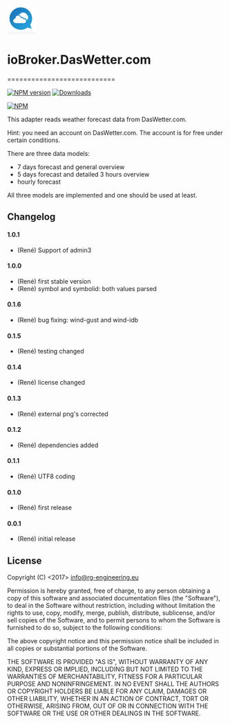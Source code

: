 ﻿![Logo](admin/daswettercom.png)
# ioBroker.DasWetter.com
===========================

[![NPM version](https://img.shields.io/npm/v/iobroker.daswetter.svg)](https://www.npmjs.com/package/iobroker.daswetter)
[![Downloads](https://img.shields.io/npm/dm/iobroker.daswetter.svg)](https://www.npmjs.com/package/iobroker.daswetter)

[![NPM](https://nodei.co/npm/iobroker.daswetter.png?downloads=true)](https://nodei.co/npm/iobroker.daswetter/)


This adapter reads weather forecast data from DasWetter.com.

Hint: you need an account on DasWetter.com.
The account is for free under certain conditions.

There are three data models:
* 7 days forecast and general overview
* 5 days forecast and detailed 3 hours overview
* hourly forecast

All three models are implemented and one should be used at least.

## Changelog
#### 1.0.1
* (René) Support of admin3

#### 1.0.0
* (René) first stable version
* (René) symbol and symbolid: both values parsed	

#### 0.1.6
* (René) bug fixing: wind-gust and wind-idb

#### 0.1.5
* (René) testing changed

#### 0.1.4
* (René) license changed

#### 0.1.3
* (René) external png's corrected

#### 0.1.2
* (René) dependencies added

#### 0.1.1
* (René) UTF8 coding

#### 0.1.0
* (René) first release

#### 0.0.1
* (René) initial release

## License
Copyright (C) <2017>  <info@rg-engineering.eu>

Permission is hereby granted, free of charge, to any person obtaining a copy of this software and associated documentation files (the "Software"), to deal in the Software without restriction, including without limitation the rights to use, copy, modify, merge, publish, distribute, sublicense, and/or sell copies of the Software, and to permit persons to whom the Software is furnished to do so, subject to the following conditions:

The above copyright notice and this permission notice shall be included in all copies or substantial portions of the Software.

THE SOFTWARE IS PROVIDED "AS IS", WITHOUT WARRANTY OF ANY KIND, EXPRESS OR IMPLIED, INCLUDING BUT NOT LIMITED TO THE WARRANTIES OF MERCHANTABILITY, FITNESS FOR A PARTICULAR PURPOSE AND NONINFRINGEMENT. IN NO EVENT SHALL THE AUTHORS OR COPYRIGHT HOLDERS BE LIABLE FOR ANY CLAIM, DAMAGES OR OTHER LIABILITY, WHETHER IN AN ACTION OF CONTRACT, TORT OR OTHERWISE, ARISING FROM, OUT OF OR IN CONNECTION WITH THE SOFTWARE OR THE USE OR OTHER DEALINGS IN THE SOFTWARE.




